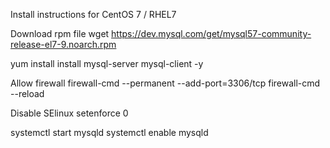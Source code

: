 Install instructions for CentOS 7 / RHEL7

Download rpm file
wget https://dev.mysql.com/get/mysql57-community-release-el7-9.noarch.rpm 

yum install install mysql-server mysql-client -y 

Allow firewall
firewall-cmd --permanent --add-port=3306/tcp
firewall-cmd --reload

Disable SElinux
setenforce 0

systemctl start mysqld 
systemctl enable mysqld 


